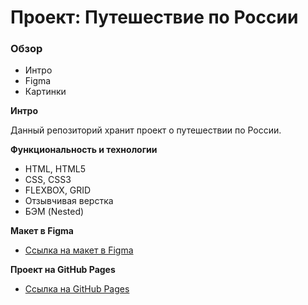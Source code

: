 # Проект: Путешествие по России

### Обзор
* Интро
* Figma
* Картинки

**Интро**

Данный репозиторий хранит проект о путешествии по России.

**Функциональность и технологии**

* HTML, HTML5
* CSS, CSS3
* FLEXBOX, GRID
* Отзывчивая верстка
* БЭМ (Nested)

**Макет в Figma**

* [Ссылка на макет в Figma](https://www.figma.com/file/5S2WSbEFL6awjVWJ0NWL8Q/Sprint-3_-Russia-_-desktop-mobile?node-id=28503%3A0)

**Проект на GitHub Pages**

* [Ссылка на GitHub Pages](https://kizyalleski.github.io/russian-travel/)
